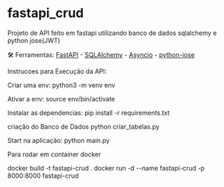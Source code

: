 # fastapi_crud
Projeto de API feito em fastapi utilizando banco de dados sqlalchemy e python jose(JWT)

🛠️ Ferramentas: [FastAPI](https://fastapi.tiangolo.com/) - [SQLAlchemy](https://www.sqlalchemy.org/) - [Asyncio](https://docs.python.org/pt-br/3/library/asyncio.html) - [python-jose](https://python-jose.readthedocs.io/en/latest/) 

Instrucoes para Execução da API:

Criar uma env:
python3 -m venv env

Ativar a env:
source env/bin/activate

Instalar as dependencias:
pip install -r requirements.txt

criação do Banco de Dados
python criar_tabelas.py

Start na aplicação:
python main.py


Para rodar em container docker

 docker build -t fastapi-crud .
 docker run -d --name fastapi-crud -p 8000:8000 fastapi-crud